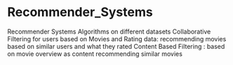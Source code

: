 # Recommender_Systems
Recommender Systems Algorithms on different datasets
Collaborative Filtering for users based on Movies and Rating data: recommending movies based on similar users and what they rated
Content Based Filtering : based on movie overview as content recommending similar movies
